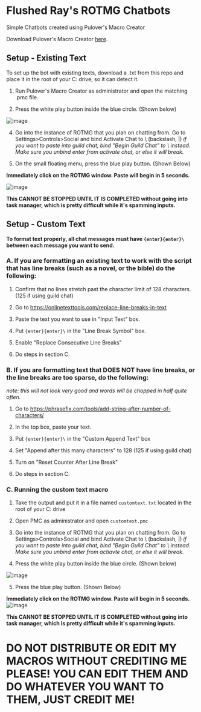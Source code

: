 # Flushed Ray's ROTMG Chatbots

Simple Chatbots created using Pulover's Macro Creator

Download Pulover's Macro Creator [here](https://www.macrocreator.com/download/).

## Setup - Existing Text

To set up the bot with existing texts, download a .txt from this repo and place it in the root of your C: drive, so it can detect it.

1. Run Pulover's Macro Creator as administrator and open the matching .pmc file.

2. Press the white play button inside the blue circle. (Shown below)

![image](https://github.com/user-attachments/assets/13b713c3-4bd6-42ae-8435-d06e224f4989)

4. Go into the instance of ROTMG that you plan on chatting from. Go to Settings>Controls>Social and bind Activate Chat to \ (backslash, |)
*if you want to paste into guild chat, bind "Begin Guild Chat" to \ instead. Make sure you unbind enter from activate chat, or else it will break.*

5. On the small floating menu, press the blue play button. (Shown Below)

**Immediately click on the ROTMG window. Paste will begin in 5 seconds.**

![image](https://github.com/user-attachments/assets/7e015401-efaf-4861-867a-1402444aeeed)

**This CANNOT BE STOPPED UNTIL IT IS COMPLETED without going into task manager, which is pretty difficult while it's spamming inputs.**

## Setup - Custom Text

**To format text properly, all chat messages must have ``{enter}{enter}\`` between each message you want to send.**

### A. If you are formatting an existing text to work with the script that has line breaks (such as a novel, or the bible) do the following:

1. Confirm that no lines stretch past the character limit of 128 characters. (125 if using guild chat)

2. Go to https://onlinetexttools.com/replace-line-breaks-in-text

3. Paste the text you want to use in "Input Text" box.

4. Put ``{enter}{enter}\`` in the "Line Break Symbol" box.

5. Enable "Replace Consecutive Line Breaks"

6. Do steps in section C.

### B. If you are formatting text that DOES NOT have line breaks, or the line breaks are too sparse, do the following:
*note: this will not look very good and words will be chopped in half quite often.*

1. Go to https://phrasefix.com/tools/add-string-after-number-of-characters/

2. In the top box, paste your text.

3. Put ``{enter}{enter}\`` in the "Custom Append Text" box

4. Set "Append after this many characters" to 128 (125 if using guild chat)

5. Turn on "Reset Counter After Line Break"

6. Do steps in section C.

### C. Running the custom text macro

1. Take the output and put it in a file named ``customtext.txt`` located in the root of your C: drive

2. Open PMC as administrator and open ``customtext.pmc``

3. Go into the instance of ROTMG that you plan on chatting from. Go to Settings>Controls>Social and bind Activate Chat to \ (backslash, |)
*if you want to paste into guild chat, bind "Begin Guild Chat" to \ instead. Make sure you unbind enter from actiavte chat, or else it will break.*

4. Press the white play button inside the blue circle. (Shown below)

![image](https://github.com/user-attachments/assets/13b713c3-4bd6-42ae-8435-d06e224f4989)

5. Press the blue play button. (Shown Below)

**Immediately click on the ROTMG window. Paste will begin in 5 seconds.**
 ![image](https://github.com/user-attachments/assets/7e015401-efaf-4861-867a-1402444aeeed)

**This CANNOT BE STOPPED UNTIL IT IS COMPLETED without going into task manager, which is pretty difficult while it's spamming inputs.**

# DO NOT DISTRIBUTE OR EDIT MY MACROS WITHOUT CREDITING ME PLEASE! YOU CAN EDIT THEM AND DO WHATEVER YOU WANT TO THEM, JUST CREDIT ME! 
